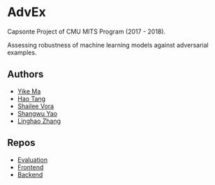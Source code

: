 # AdvEx

Capsonte Project of CMU MITS Program (2017 - 2018).

Assessing robustness of machine learning models against adversarial examples.

## Authors

- [Yike Ma](https://github.com/yikema)
- [Hao Tang](https://github.com/ryantang1)
- [Shailee Vora](https://github.com/Shai25)
- [Shangwu Yao](https://github.com/ShangwuYao)
- [Linghao Zhang](https://github.com/dnc1994)

## Repos

- [Evaluation](https://github.com/ShangwuYao/AdvEx_Evaluation)
- [Frontend](https://github.com/dnc1994/AdvEx-FE)
- [Backend](https://github.com/ShangwuYao/AdvEx_BE)
